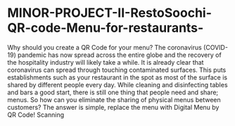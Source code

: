 # MINOR-PROJECT-II-RestoSoochi-QR-code-Menu-for-restaurants-
Why should you create a QR Code for your menu? The coronavirus (COVID-19) pandemic has now spread across the entire globe and the recovery of the hospitality industry will likely take a while. It is already clear that coronavirus can spread through touching contaminated surfaces. This puts establishments such as your restaurant in the spot as most of the surface is shared by different people every day. While cleaning and disinfecting tables and bars a good start, there is still one thing that people need and share; menus. So how can you eliminate the sharing of physical menus between customers? The answer is simple, replace the menu with Digital Menu by QR Code! Scanning
